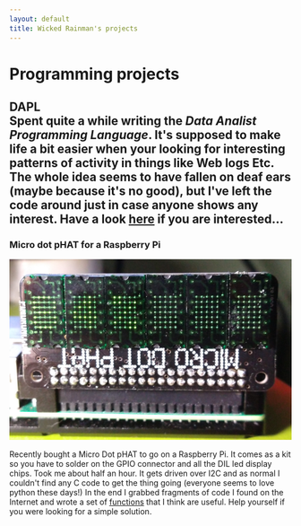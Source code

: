 ```yaml
---
layout: default
title: Wicked Rainman's projects
---
```


# Programming projects

DAPL     
Spent quite a while writing the <i>Data Analist Programming Language</i>. It's supposed to make life a bit easier when your looking for interesting patterns of activity in things like Web logs Etc. The whole idea seems to have fallen on deaf ears (maybe because it's no good), but I've left the code around just in case anyone shows any interest. Have a look <a href="https://github.com/wicked-rainman/DAPL">here</a> if you are interested...     
------------

<h3> Micro dot pHAT for a Raspberry Pi </h3>
<img src="/pictures/phat1.png">
<p>Recently bought a Micro Dot pHAT to go on a Raspberry Pi. It comes as a kit so you have to
	solder on the GPIO connector and all the DIL led display chips. Took me about half an hour.
	It gets driven over I2C and as normal I couldn't find  any C code to get the thing going 
	(everyone seems to love python these days!) In the end I grabbed fragments of code I found 
	on the Internet and wrote a set of
	<u><a href="https://github.com/wicked-rainman/Rpi-Micro-Dot-pHAT">functions</a></u>
	that I think are useful. Help yourself if you were looking for a simple solution.
</p>
